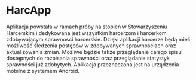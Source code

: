 # HarcApp
Aplikacja powstała w ramach próby na stopień w Stowarzyszeniu Harcerskim i dedykowana jest wszystkim harcerzom i harcerkom zdobywającym sprawności harcerskie. 
Dzięki aplikacji harcerze będą mieli możliwość śledzenia postępów w zdobywanych sprawnościach oraz aktualizowania zmian. 
Możliwe będzie także przeglądanie całego spisu dostępnych do rozpisania sprawności oraz przeglądanie statystyk sprawności już zdobytych. 
Aplikacja przeznaczona jest na urządzenia mobilne z systemem Android.
